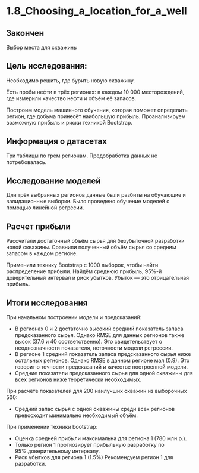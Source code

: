 # 1.8_Choosing_a_location_for_a_well

## Закончен 

Выбор места для скважины

## Цель исследования:
Необходимо решить, где бурить новую скважину.

Есть пробы нефти в трёх регионах: в каждом 10 000 месторождений, где измерили качество нефти и объём её запасов.

Построим модель машинного обучения, которая поможет определить регион, где добыча принесёт наибольшую прибыль. Проанализируем возможную прибыль и риски техникой Bootstrap.

## Информация о датасетах
Три таблицы по трем регионам. Предобработка данных не потребовалась.

## Исследование моделей
Для трёх выбранных регионов данные были разбиты на обучающие и валидационные выборки. Было проведено обучение моделей с помощью линейной регресии. 

## Расчет прибыли
Рассчитали достаточный объём сырья для безубыточной разработки новой скважины.
Сравнили полученный объём сырья со средним запасом в каждом регионе.

Применили технику Bootstrap с 1000 выборок, чтобы найти распределение прибыли. Найдём среднюю прибыль, 95%-й доверительный интервал и риск убытков. Убыток — это отрицательная прибыль.

## Итоги исследования
 При начальном построении модели и предсказаний:
   - В регионах 0 и 2 достаточно высокий средний показатель запаса предсказанного сырья. Однако RMSE для данных регионов также высок (37.6 и 40 соответственно). Это свидетельствует о неоднозначности показателя, неточности модели регрессии.
   - В регионе 1 средний показатель запаса предсказанного сырья ниже остальных регионов. Однако RMSE в данном регионе мал (0.9). Это говорит о точности предсказаний и качестве построенной модели.
   - Средние показатели предсказанного сырья для одной скважины для всех регионов ниже теоретически необходимых.

При расчёте показателей для 200 наилучших скважин из выборочных 500:
   - Средний запас сырья с одной скважины среди всех регионов превосходит минимально необходимый объём.

При применении техники bootstrap:
   - Оценка средней прибыли максимальна для региона 1 (780 млн.р.).
   - Только регион 1 прогнозирует прибыльную разработку по 95%.доверительному интервалу.
   - Риск убытков для региона 1 (1.5%) Рекомендуем регион 1 для разработки.

